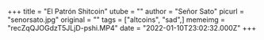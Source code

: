 +++
title = "El Patrón Shitcoin"
utube = ""
author = "Señor Sato"
picurl = "senorsato.jpg"
original = ""
tags = ["altcoins", "sad",]
memeimg = "recZqQJOGdzT5JLjD-pshi.MP4"
date = "2022-01-10T23:02:32.000Z"
+++